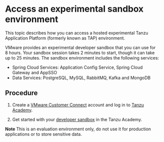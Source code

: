 # Access an experimental sandbox environment

This topic describes how you can access a hosted experimental Tanzu Application Platform
(formerly known as TAP) environment.

VMware provides an experimental developer sandbox that you can use for 8
hours.
Your sandbox session takes 2 minutes to start, though it can take up to 25 minutes.
The sandbox environment includes the following services:

- Spring Cloud Services: Application Config Service, Spring Cloud Gateway and AppSSO
- Data Services: PostgreSQL, MySQL, RabbitMQ, Kafka and MongoDB

## Procedure

1. Create a [VMware Customer Connect](https://customerconnect.vmware.com) account and log in to [Tanzu Academy](https://tanzu.academy/home).

2. Get started with your [developer sandbox](https://tanzu.academy/guides/developer-sandbox) in the Tanzu Academy.

**Note** This is an evaluation environment only, do not use it for production applications or to
store sensitive data.
